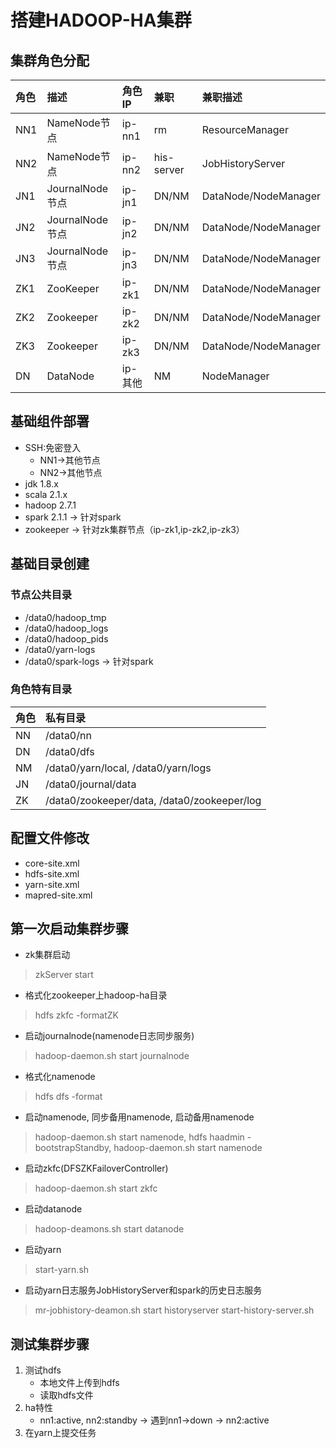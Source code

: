# 搭建HADOOP-HA集群

## 集群角色分配
|角色|描述|角色IP|兼职|兼职描述|
|:---|:----|:---|:--|:------|
|NN1  |NameNode节点   |ip-nn1|rm         |ResourceManager |
|NN2  |NameNode节点   |ip-nn2|his-server |JobHistoryServer|
|JN1  |JournalNode节点|ip-jn1|DN/NM      |DataNode/NodeManager|
|JN2  |JournalNode节点|ip-jn2|DN/NM      |DataNode/NodeManager|
|JN3  |JournalNode节点|ip-jn3|DN/NM      |DataNode/NodeManager|
|ZK1  |ZooKeeper     |ip-zk1|DN/NM      |DataNode/NodeManager|
|ZK2  |Zookeeper     |ip-zk2|DN/NM      |DataNode/NodeManager|
|ZK3  |Zookeeper     |ip-zk3|DN/NM      |DataNode/NodeManager|
|DN   |DataNode      |ip-其他|NM         |NodeManager    |

## 基础组件部署

* SSH:免密登入
    * NN1->其他节点
    * NN2->其他节点
* jdk 1.8.x
* scala 2.1.x
* hadoop 2.7.1
* spark 2.1.1 -> 针对spark
* zookeeper -> 针对zk集群节点（ip-zk1,ip-zk2,ip-zk3）

## 基础目录创建

### 节点公共目录
* /data0/hadoop_tmp
* /data0/hadoop_logs
* /data0/hadoop_pids
* /data0/yarn-logs
* /data0/spark-logs -> 针对spark

### 角色特有目录
|角色|私有目录|
|:---|:------|
|NN  |/data0/nn|
|DN  |/data0/dfs|
|NM  |/data0/yarn/local, /data0/yarn/logs|
|JN  |/data0/journal/data|
|ZK  |/data0/zookeeper/data, /data0/zookeeper/log|

## 配置文件修改
* core-site.xml
* hdfs-site.xml
* yarn-site.xml
* mapred-site.xml

## 第一次启动集群步骤
- zk集群启动
> zkServer start

- 格式化zookeeper上hadoop-ha目录
> hdfs zkfc -formatZK

- 启动journalnode(namenode日志同步服务)
> hadoop-daemon.sh start journalnode

- 格式化namenode
> hdfs dfs -format

- 启动namenode, 同步备用namenode, 启动备用namenode
>hadoop-daemon.sh start namenode, hdfs haadmin -bootstrapStandby, hadoop-daemon.sh start namenode

- 启动zkfc(DFSZKFailoverController)
>hadoop-daemon.sh start zkfc

- 启动datanode
>hadoop-deamons.sh start datanode

- 启动yarn
>start-yarn.sh

- 启动yarn日志服务JobHistoryServer和spark的历史日志服务
>mr-jobhistory-deamon.sh start historyserver
start-history-server.sh

## 测试集群步骤

1. 测试hdfs
    - 本地文件上传到hdfs
    - 读取hdfs文件
2. ha特性
    - nn1:active, nn2:standby -> 遇到nn1->down -> nn2:active 
3. 在yarn上提交任务
